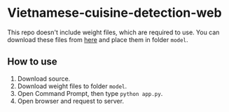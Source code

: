 # Vietnamese-cuisine-detection-web #

This repo doesn't include weight files, which are required to use. You can download these files from [here](https://drive.google.com/drive/folders/1Z2whFytO3YoqeV5ZVWDNgl7wMBOcq8WH?usp=sharing) and place them in folder `model`.

## How to use ##
1. Download source.
2. Download weight files to folder `model`.
3. Open Command Prompt, then type `python app.py`.
4. Open browser and request to server.
